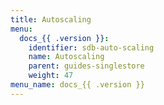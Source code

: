 ```yaml
---
title: Autoscaling
menu:
  docs_{{ .version }}:
    identifier: sdb-auto-scaling
    name: Autoscaling
    parent: guides-singlestore
    weight: 47
menu_name: docs_{{ .version }}
---
```

